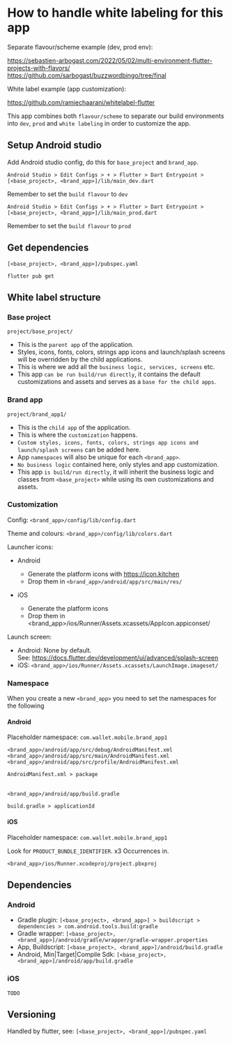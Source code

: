 # How to handle white labeling for this app

Separate flavour/scheme example (dev, prod env):

https://sebastien-arbogast.com/2022/05/02/multi-environment-flutter-projects-with-flavors/
https://github.com/sarbogast/buzzwordbingo/tree/final

White label example (app customization):

https://github.com/ramiechaarani/whitelabel-flutter

This app combines both `flavour/scheme` to separate our build environments into `dev`, `prod` 
and `white labeling` in order to customize the app.

## Setup Android studio

Add Android studio config, do this for `base_project` and `brand_app`.
    
    Android Studio > Edit Configs > + > Flutter > Dart Entrypoint > [<base_project>, <brand_app>]/lib/main_dev.dart

Remember to set the `build flavour` to `dev`

    Android Studio > Edit Configs > + > Flutter > Dart Entrypoint > [<base_project>, <brand_app>]/lib/main_prod.dart

Remember to set the `build flavour` to `prod`

## Get dependencies 
`[<base_project>, <brand_app>]/pubspec.yaml`

    flutter pub get

## White label structure

### Base project
```
project/base_project/
```

- This is the `parent app` of the application.
- Styles, icons, fonts, colors, strings app icons and launch/splash screens will be overridden by the child applications.
- This is where we add all the `business logic, services, screens` etc.
- This app `can be run build/run directly`, it contains the default customizations and assets and serves as a `base for the child apps`.

### Brand app
```
project/brand_app1/
```

- This is the `child app` of the application. 
- This is where the `customization` happens.
- `Custom styles, icons, fonts, colors, strings app icons and launch/splash screens` can be added here.
- App `namespaces` will also be unique for each `<brand_app>`.
- `No business logic` contained here, only styles and app customization.
- This app `is build/run directly`, it will inherit the business logic and classes from `<base_project>` while using its own customizations and assets.

### Customization

Config: `<brand_app>/config/lib/config.dart`

Theme and colours: `<brand_app>/config/lib/colors.dart`

Launcher icons:
- Android
    - Generate the platform icons with https://icon.kitchen
    - Drop them in `<brand_app>/android/app/src/main/res/`


- iOS
    - Generate the platform icons
    - Drop them in <brand_app>/ios/Runner/Assets.xcassets/AppIcon.appiconset/

Launch screen:
- Android: None by default. <br>See: https://docs.flutter.dev/development/ui/advanced/splash-screen
- iOS: `<brand_app>/ios/Runner/Assets.xcassets/LaunchImage.imageset/`


### Namespace
When you create a new `<brand_app>` you need to set the namespaces for the following

#### Android

Placeholder namespace: `com.wallet.mobile.brand_app1`


```
<brand_app>/android/app/src/debug/AndroidManifest.xml
<brand_app>/android/app/src/main/AndroidManifest.xml
<brand_app>/android/app/src/profile/AndroidManifest.xml
```
`AndroidManifest.xml > package`
<br>
<br>
```
<brand_app>/android/app/build.gradle
```
`build.gradle > applicationId`


#### iOS

Placeholder namespace: `com.wallet.mobile.brand_app1`

Look for `PRODUCT_BUNDLE_IDENTIFIER`. x3 Occurrences in. 
```
<brand_app>/ios/Runner.xcodeproj/project.pbxproj
```

## Dependencies

### Android

- Gradle plugin: `[<base_project>, <brand_app>] > buildscript > dependencies > com.android.tools.build:gradle`
- Gradle wrapper: `[<base_project>, <brand_app>]/android/gradle/wrapper/gradle-wrapper.properties`
- App, Buildscript: `[<base_project>, <brand_app>]/android/build.gradle`
- Android, Min|Target|Compile Sdk: `[<base_project>, <brand_app>]/android/app/build.gradle`

### iOS
    TODO

## Versioning
Handled by flutter, see: `[<base_project>, <brand_app>]/pubspec.yaml`






